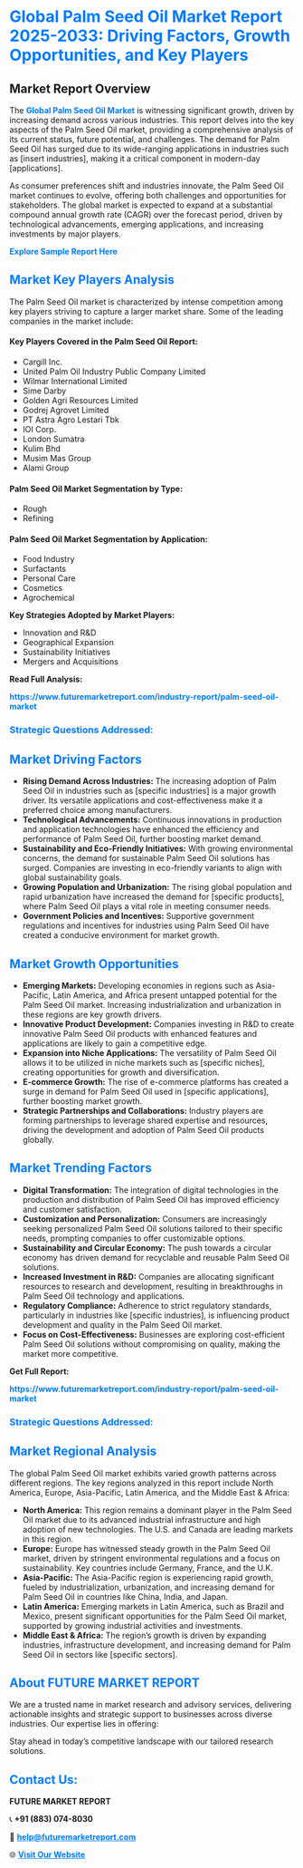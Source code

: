 <h1 style="color: #007BFF;">Global Palm Seed Oil Market Report 2025-2033: Driving Factors, Growth Opportunities, and Key Players</h1>

<section id="overview">
<h2>Market Report Overview</h2>
<p>The <a href="https://www.futuremarketreport.com/industry-report/palm-seed-oil-market" style="color: #007BFF; text-decoration: none;"><strong>Global Palm Seed Oil Market</strong></a> is witnessing significant growth, driven by increasing demand across various industries. This report delves into the key aspects of the Palm Seed Oil market, providing a comprehensive analysis of its current status, future potential, and challenges. The demand for Palm Seed Oil has surged due to its wide-ranging applications in industries such as [insert industries], making it a critical component in modern-day [applications].</p>
<p>As consumer preferences shift and industries innovate, the Palm Seed Oil market continues to evolve, offering both challenges and opportunities for stakeholders. The global market is expected to expand at a substantial compound annual growth rate (CAGR) over the forecast period, driven by technological advancements, emerging applications, and increasing investments by major players.</p>
</section>

<section id="overview">
<p><a href="https://www.futuremarketreport.com/request-sample/reportId=89146" style="color: #007BFF; text-decoration: none;"><strong>Explore Sample Report Here</strong></a></p>
</section>

<section id="key-players">
<h2 style="color: #007BFF;">Market Key Players Analysis</h2>
<p>The Palm Seed Oil market is characterized by intense competition among key players striving to capture a larger market share. Some of the leading companies in the market include:</p>
<h4>Key Players Covered in the Palm Seed Oil Report:</h4>
<ul><li>Cargill Inc.</li><li>United Palm Oil Industry Public Company Limited</li><li>Wilmar International Limited</li><li>Sime Darby</li><li>Golden Agri Resources Limited</li><li>Godrej Agrovet Limited</li><li>PT Astra Agro Lestari Tbk</li><li>IOI Corp.</li><li>London Sumatra</li><li>Kulim Bhd</li><li>Musim Mas Group</li><li>Alami Group</li></ul>
<h4>Palm Seed Oil Market Segmentation by Type:</h4>
<ul><li>Rough</li><li>Refining</li></ul>

<h4>Palm Seed Oil Market Segmentation by Application:</h4>
<ul><li>Food Industry</li><li>Surfactants</li><li>Personal Care</li><li>Cosmetics</li><li>Agrochemical</li></ul>
<p><strong>Key Strategies Adopted by Market Players:</strong></p>
<ul>
<li>Innovation and R&D</li>
<li>Geographical Expansion</li>
<li>Sustainability Initiatives</li>
<li>Mergers and Acquisitions</li>
</ul>
</section>

<section>
<p><strong>Read Full Analysis: </strong></p><a href="https://www.futuremarketreport.com/industry-report/palm-seed-oil-market" style="color: #007BFF; text-decoration: none;"><strong>https://www.futuremarketreport.com/industry-report/palm-seed-oil-market</strong></a>
<h3 style="color: #007BFF;">Strategic Questions Addressed:</h3>
</section>

<section id="driving-factors">
<h2 style="color: #007BFF;">Market Driving Factors</h2>
<ul>
<li><strong>Rising Demand Across Industries:</strong> The increasing adoption of Palm Seed Oil in industries such as [specific industries] is a major growth driver. Its versatile applications and cost-effectiveness make it a preferred choice among manufacturers.</li>
<li><strong>Technological Advancements:</strong> Continuous innovations in production and application technologies have enhanced the efficiency and performance of Palm Seed Oil, further boosting market demand.</li>
<li><strong>Sustainability and Eco-Friendly Initiatives:</strong> With growing environmental concerns, the demand for sustainable Palm Seed Oil solutions has surged. Companies are investing in eco-friendly variants to align with global sustainability goals.</li>
<li><strong>Growing Population and Urbanization:</strong> The rising global population and rapid urbanization have increased the demand for [specific products], where Palm Seed Oil plays a vital role in meeting consumer needs.</li>
<li><strong>Government Policies and Incentives:</strong> Supportive government regulations and incentives for industries using Palm Seed Oil have created a conducive environment for market growth.</li>
</ul>
</section>

<section id="growth-opportunities">
<h2 style="color: #007BFF;">Market Growth Opportunities</h2>
<ul>
<li><strong>Emerging Markets:</strong> Developing economies in regions such as Asia-Pacific, Latin America, and Africa present untapped potential for the Palm Seed Oil market. Increasing industrialization and urbanization in these regions are key growth drivers.</li>
<li><strong>Innovative Product Development:</strong> Companies investing in R&D to create innovative Palm Seed Oil products with enhanced features and applications are likely to gain a competitive edge.</li>
<li><strong>Expansion into Niche Applications:</strong> The versatility of Palm Seed Oil allows it to be utilized in niche markets such as [specific niches], creating opportunities for growth and diversification.</li>
<li><strong>E-commerce Growth:</strong> The rise of e-commerce platforms has created a surge in demand for Palm Seed Oil used in [specific applications], further boosting market growth.</li>
<li><strong>Strategic Partnerships and Collaborations:</strong> Industry players are forming partnerships to leverage shared expertise and resources, driving the development and adoption of Palm Seed Oil products globally.</li>
</ul>
</section>

<section id="trending-factors">
<h2 style="color: #007BFF;">Market Trending Factors</h2>
<ul>
<li><strong>Digital Transformation:</strong> The integration of digital technologies in the production and distribution of Palm Seed Oil has improved efficiency and customer satisfaction.</li>
<li><strong>Customization and Personalization:</strong> Consumers are increasingly seeking personalized Palm Seed Oil solutions tailored to their specific needs, prompting companies to offer customizable options.</li>
<li><strong>Sustainability and Circular Economy:</strong> The push towards a circular economy has driven demand for recyclable and reusable Palm Seed Oil solutions.</li>
<li><strong>Increased Investment in R&D:</strong> Companies are allocating significant resources to research and development, resulting in breakthroughs in Palm Seed Oil technology and applications.</li>
<li><strong>Regulatory Compliance:</strong> Adherence to strict regulatory standards, particularly in industries like [specific industries], is influencing product development and quality in the Palm Seed Oil market.</li>
<li><strong>Focus on Cost-Effectiveness:</strong> Businesses are exploring cost-efficient Palm Seed Oil solutions without compromising on quality, making the market more competitive.</li>
</ul>
</section>

<section>
<p><strong>Get Full Report: </strong></p><a href="https://www.futuremarketreport.com/industry-report/palm-seed-oil-market" style="color: #007BFF; text-decoration: none;"><strong>https://www.futuremarketreport.com/industry-report/palm-seed-oil-market</strong></a>
<h3 style="color: #007BFF;">Strategic Questions Addressed:</h3>
</section>


<section id="regional-analysis">
<h2 style="color: #007BFF;">Market Regional Analysis</h2>
<p>The global Palm Seed Oil market exhibits varied growth patterns across different regions. The key regions analyzed in this report include North America, Europe, Asia-Pacific, Latin America, and the Middle East & Africa:</p>
<ul>
<li><strong>North America:</strong> This region remains a dominant player in the Palm Seed Oil market due to its advanced industrial infrastructure and high adoption of new technologies. The U.S. and Canada are leading markets in this region.</li>
<li><strong>Europe:</strong> Europe has witnessed steady growth in the Palm Seed Oil market, driven by stringent environmental regulations and a focus on sustainability. Key countries include Germany, France, and the U.K.</li>
<li><strong>Asia-Pacific:</strong> The Asia-Pacific region is experiencing rapid growth, fueled by industrialization, urbanization, and increasing demand for Palm Seed Oil in countries like China, India, and Japan.</li>
<li><strong>Latin America:</strong> Emerging markets in Latin America, such as Brazil and Mexico, present significant opportunities for the Palm Seed Oil market, supported by growing industrial activities and investments.</li>
<li><strong>Middle East & Africa:</strong> The region’s growth is driven by expanding industries, infrastructure development, and increasing demand for Palm Seed Oil in sectors like [specific sectors].</li>
</ul>
</section>

<footer>
<h2 style="color: #007BFF;">About FUTURE MARKET REPORT</h2>
<p>We are a trusted name in market research and advisory services, delivering actionable insights and strategic support to businesses across diverse industries. Our expertise lies in offering:</p>

<p>Stay ahead in today’s competitive landscape with our tailored research solutions.</p>

<h2 style="color: #007BFF;">Contact Us:</h2>
<p><strong>FUTURE MARKET REPORT</strong></p>
<p>📞 <strong>+91 (883) 074-8030</strong></p>
<p>📧 <strong><a href="mailto:help@futuremarketreport.com" style="color: #007BFF;">help@futuremarketreport.com</a></strong></p>
<p>🌐 <strong><a href="https://www.futuremarketreport.com/" style="color: #007BFF;">Visit Our Website</a></strong></p>
</footer>